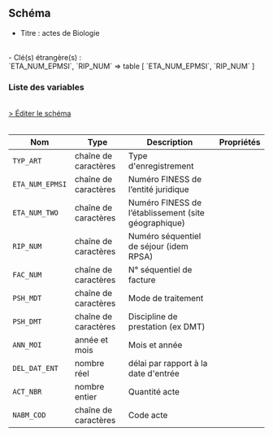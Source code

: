 ## Schéma

- Titre : actes de Biologie
<br />
- Clé(s) étrangère(s) : <br />
`ETA_NUM_EPMSI`, `RIP_NUM` => table <PreviewPage text="T_RIPaaFB" link="/tables/T_RIPaaFB" /> [ `ETA_NUM_EPMSI`, `RIP_NUM` ]<br />

### Liste des variables
<br />
<div>
    <a href="https://gitlab.com/healthdatahub/schema-snds/edit/master/schemas/PMSI/PMSI%20RIM-P/T_RIPaaFL.json"  
    arget="_blank" rel="noopener noreferrer">> Éditer le schéma</a>
    <OutboundLink />
</div>
<br />

Nom|Type|Description|Propriétés
-|-|-|-
`TYP_ART`|chaîne de caractères|Type d&#x27;enregistrement||
`ETA_NUM_EPMSI`|chaîne de caractères|Numéro FINESS de l’entité juridique||
`ETA_NUM_TWO`|chaîne de caractères|Numéro FINESS de l’établissement (site géographique)||
`RIP_NUM`|chaîne de caractères|Numéro séquentiel de séjour (idem RPSA)||
`FAC_NUM`|chaîne de caractères|N° séquentiel de facture||
`PSH_MDT`|chaîne de caractères|Mode de traitement||
`PSH_DMT`|chaîne de caractères|Discipline de prestation (ex DMT)||
`ANN_MOI`|année et mois|Mois et année||
`DEL_DAT_ENT`|nombre réel|délai par rapport à la date d&#x27;entrée||
`ACT_NBR`|nombre entier|Quantité acte||
`NABM_COD`|chaîne de caractères|Code acte||

